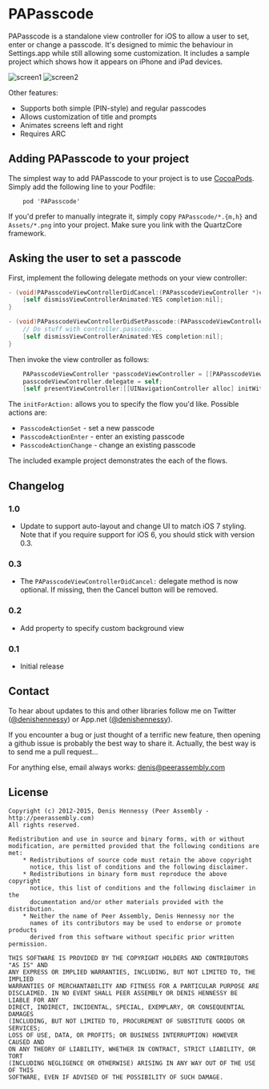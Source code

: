 # PAPasscode

PAPasscode is a standalone view controller for iOS to allow a user to set, 
enter or change a passcode. It's designed to mimic the behaviour in Settings.app
while still allowing some customization. It includes a sample project which
shows how it appears on iPhone and iPad devices.

![screen1](https://raw.github.com/dhennessy/PAPasscode/master/Screenshots/screen1.png)
![screen2](https://raw.github.com/dhennessy/PAPasscode/master/Screenshots/screen2.png)

Other features:
 *	Supports both simple (PIN-style) and regular passcodes
 *	Allows customization of title and prompts
 *  Animates screens left and right
 *	Requires ARC

## Adding PAPasscode to your project

The simplest way to add PAPasscode to your project is to use [CocoaPods](http://cocoapods.org). 
Simply add the following line to your Podfile:

```
	pod 'PAPasscode'
```

If you'd prefer to manually integrate it, simply copy `PAPasscode/*.{m,h}` and `Assets/*.png` 
into your project.  Make sure you link with the QuartzCore framework.

## Asking the user to set a passcode

First, implement the following delegate methods on your view controller:

```objective-c
- (void)PAPasscodeViewControllerDidCancel:(PAPasscodeViewController *)controller {
    [self dismissViewControllerAnimated:YES completion:nil];
}

- (void)PAPasscodeViewControllerDidSetPasscode:(PAPasscodeViewController *)controller {
	// Do stuff with controller.passcode...
    [self dismissViewControllerAnimated:YES completion:nil];
}
```

Then invoke the view controller as follows:

```objective-c
    PAPasscodeViewController *passcodeViewController = [[PAPasscodeViewController alloc] initForAction:PasscodeActionSet];
    passcodeViewController.delegate = self;
    [self presentViewController:[[UINavigationController alloc] initWithRootViewController:passcodeViewController] animated:YES completion:nil];
```

The `initForAction:` allows you to specify the flow you'd like. Possible actions are:
 *   `PasscodeActionSet` - set a new passcode
 *   `PasscodeActionEnter` - enter an existing passcode
 *   `PasscodeActionChange` - change an existing passcode

The included example project demonstrates the each of the flows.

## Changelog

### 1.0
 *  Update to support auto-layout and change UI to match iOS 7 styling. Note that if you require support for iOS 6, you should stick with version 0.3.
 
### 0.3
 *  The `PAPasscodeViewControllerDidCancel:` delegate method is now optional. If missing, then the Cancel button will be removed.

### 0.2
 *  Add property to specify custom background view

### 0.1 
 *  Initial release

## Contact

To hear about updates to this and other libraries follow me on Twitter ([@denishennessy](http://twitter.com/denishennessy)) or App.net ([@denishennessy](http://alpha.app.net/denishennessy)).

If you encounter a bug or just thought of a terrific new feature, then opening a github issue is probably the best
way to share it. Actually, the best way is to send me a pull request...

For anything else, email always works: [denis@peerassembly.com](mailto:denis@peerassembly.com)

## License

```
Copyright (c) 2012-2015, Denis Hennessy (Peer Assembly - http://peerassembly.com)
All rights reserved.

Redistribution and use in source and binary forms, with or without
modification, are permitted provided that the following conditions are met:
    * Redistributions of source code must retain the above copyright
      notice, this list of conditions and the following disclaimer.
    * Redistributions in binary form must reproduce the above copyright
      notice, this list of conditions and the following disclaimer in the
      documentation and/or other materials provided with the distribution.
    * Neither the name of Peer Assembly, Denis Hennessy nor the
      names of its contributors may be used to endorse or promote products
      derived from this software without specific prior written permission.

THIS SOFTWARE IS PROVIDED BY THE COPYRIGHT HOLDERS AND CONTRIBUTORS "AS IS" AND
ANY EXPRESS OR IMPLIED WARRANTIES, INCLUDING, BUT NOT LIMITED TO, THE IMPLIED
WARRANTIES OF MERCHANTABILITY AND FITNESS FOR A PARTICULAR PURPOSE ARE
DISCLAIMED. IN NO EVENT SHALL PEER ASSEMBLY OR DENIS HENNESSY BE LIABLE FOR ANY
DIRECT, INDIRECT, INCIDENTAL, SPECIAL, EXEMPLARY, OR CONSEQUENTIAL DAMAGES
(INCLUDING, BUT NOT LIMITED TO, PROCUREMENT OF SUBSTITUTE GOODS OR SERVICES;
LOSS OF USE, DATA, OR PROFITS; OR BUSINESS INTERRUPTION) HOWEVER CAUSED AND
ON ANY THEORY OF LIABILITY, WHETHER IN CONTRACT, STRICT LIABILITY, OR TORT
(INCLUDING NEGLIGENCE OR OTHERWISE) ARISING IN ANY WAY OUT OF THE USE OF THIS
SOFTWARE, EVEN IF ADVISED OF THE POSSIBILITY OF SUCH DAMAGE.
```

